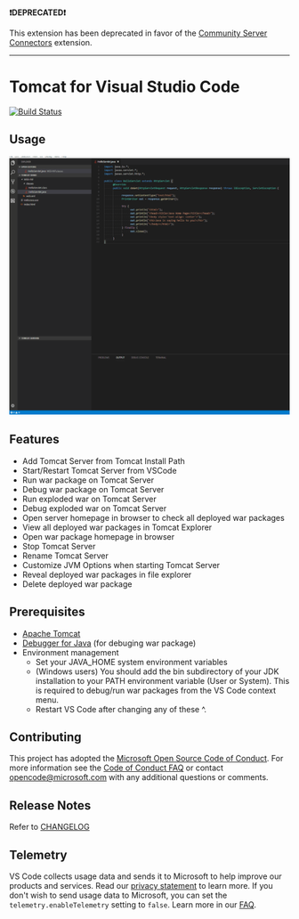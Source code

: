 **❗DEPRECATED❗**

This extension has been deprecated in favor of the [Community Server Connectors](https://marketplace.visualstudio.com/items?itemName=redhat.vscode-community-server-connector) extension.

---

# Tomcat for Visual Studio Code
[![Build Status](https://travis-ci.org/adashen/vscode-tomcat.svg?branch=master)](https://travis-ci.org/adashen/vscode-tomcat)

## Usage

![start and run](images/Tomcat.gif)

## Features
* Add Tomcat Server from Tomcat Install Path
* Start/Restart Tomcat Server from VSCode
* Run war package on Tomcat Server
* Debug war package on Tomcat Server
* Run exploded war on Tomcat Server
* Debug exploded war on Tomcat Server
* Open server homepage in browser to check all deployed war packages
* View all deployed war packages in Tomcat Explorer
* Open war package homepage in browser
* Stop Tomcat Server
* Rename Tomcat Server
* Customize JVM Options when starting Tomcat Server
* Reveal deployed war packages in file explorer
* Delete deployed war package

## Prerequisites
* [Apache Tomcat](http://tomcat.apache.org/)
* [Debugger for Java](https://marketplace.visualstudio.com/items?itemName=vscjava.vscode-java-debug) (for debuging war package)
* Environment management
    * Set your JAVA_HOME system environment variables
    * (Windows users) You should add the bin subdirectory of your JDK installation to your PATH environment variable (User or System). This is required to debug/run war packages from the VS Code context menu.
    * Restart VS Code after changing any of these ^.

## Contributing

This project has adopted the [Microsoft Open Source Code of Conduct](https://opensource.microsoft.com/codeofconduct/). For more information see the [Code of Conduct FAQ](https://opensource.microsoft.com/codeofconduct/faq/) or contact [opencode@microsoft.com](mailto:opencode@microsoft.com) with any additional questions or comments.

## Release Notes
Refer to [CHANGELOG](CHANGELOG.md)

## Telemetry
VS Code collects usage data and sends it to Microsoft to help improve our products and services. Read our [privacy statement](https://go.microsoft.com/fwlink/?LinkID=528096&clcid=0x409) to learn more. If you don't wish to send usage data to Microsoft, you can set the `telemetry.enableTelemetry` setting to `false`. Learn more in our [FAQ](https://code.visualstudio.com/docs/supporting/faq#_how-to-disable-telemetry-reporting).
